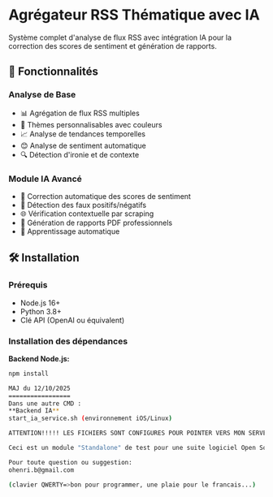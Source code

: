 # Agrégateur RSS Thématique avec IA

Système complet d'analyse de flux RSS avec intégration IA pour la correction des scores de sentiment et génération de rapports.

## 🚀 Fonctionnalités

### Analyse de Base
- 📊 Agrégation de flux RSS multiples
- 🎨 Thèmes personnalisables avec couleurs
- 📈 Analyse de tendances temporelles
- 😊 Analyse de sentiment automatique
- 🔍 Détection d'ironie et de contexte

### Module IA Avancé
- 🤖 Correction automatique des scores de sentiment
- 🎯 Détection des faux positifs/négatifs
- 🌐 Vérification contextuelle par scraping
- 📄 Génération de rapports PDF professionnels
- 🔄 Apprentissage automatique

## 🛠 Installation

### Prérequis
- Node.js 16+
- Python 3.8+
- Clé API (OpenAI ou équivalent)

### Installation des dépendances

**Backend Node.js:**
```bash
npm install

MAJ du 12/10/2025
=================
Dans une autre CMD :
**Backend IA**
start_ia_service.sh (environnement iOS/Linux)

ATTENTION!!!!! LES FICHIERS SONT CONFIGURES POUR POINTER VERS MON SERVEUR PUBLIC DE TEST SUR RENDER!! MODIFIER LES ROUTES DE APP.PY ET DE SERVER.JS (CHERCHER DANS LE CODE LES ROUTES POUR LE MODULE IA, ET REMPLACEZ PAR VOTRE LOCALHOST:5050)

Ceci est un module "Standalone" de test pour une suite logiciel Open Source en cours de forgeage...

Pour toute question ou suggestion:
ohenri.b@gmail.com

(clavier QWERTY=>bon pour programmer, une plaie pour le francais...)

